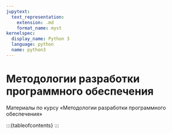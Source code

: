 ```yaml
---
jupytext:
  text_representation:
    extension: .md
    format_name: myst
kernelspec:
  display_name: Python 3
  language: python
  name: python3
---
```


# Методологии разработки программного обеспечения

Материалы по курсу &laquo;Методологии разработки программного обеспечения&raquo;

:::{tableofcontents}
:::
